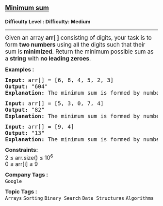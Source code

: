 <h2><a href="https://www.geeksforgeeks.org/problems/minimum-sum4058/1?_gl=1*zi2nn7*_up*MQ..*_gs*MQ..&gclid=Cj0KCQjw097CBhDIARIsAJ3-nxdTtxpEzf4zQtAJXds1vXz_2UAy-Ild5GQxTdPAW-uujLAW69uxk78aAjo-EALw_wcB&gbraid=0AAAAAC9yBkBdDhUP2UQap9OkYRCClMWOP">Minimum sum</a></h2><h3>Difficulty Level : Difficulty: Medium</h3><hr><div class="problems_problem_content__Xm_eO"><p><span style="font-size: 14pt;">Given an array <strong>arr[ ]</strong> consisting of digits, your task is to form <strong data-start="485" data-end="500">two numbers</strong> using all the digits such that their sum is<strong data-start="542" data-end="562"> minimized</strong>. Return the minimum possible sum as a <strong data-start="601" data-end="611">string</strong> with <strong data-start="617" data-end="638">no leading zeroes</strong>.</span></p>
<p><span style="font-size: 18px;"><strong>Examples :</strong></span></p>
<pre><span style="font-size: 18px;"><strong>Input: </strong>arr[] = [6, 8, 4, 5, 2, 3]
<strong>Output:</strong> "604"
<strong>Explanation:</strong> The minimum sum is formed by numbers 358 and 246.</span></pre>
<pre><span style="font-size: 18px;"><strong>Input: </strong>arr[] = [5, 3, 0, 7, 4]
<strong>Output:</strong> "82"
<strong>Explanation:</strong> The minimum sum is formed by numbers 35 and 047.<br></span></pre>
<pre><span style="font-size: 18px;"><strong>Input: </strong>arr[] = [9, 4]
<strong>Output:</strong> "13"
<strong>Explanation:</strong> The minimum sum is formed by numbers 9 and 4.</span></pre>
<p><span style="font-size: 18px;"><strong>Constraints:</strong><br>2 ≤ arr.size() ≤ 10<sup>6</sup><br>0 ≤ arr[i] ≤ 9</span></p></div><p><span style=font-size:18px><strong>Company Tags : </strong><br><code>Google</code>&nbsp;<br><p><span style=font-size:18px><strong>Topic Tags : </strong><br><code>Arrays</code>&nbsp;<code>Sorting</code>&nbsp;<code>Binary Search</code>&nbsp;<code>Data Structures</code>&nbsp;<code>Algorithms</code>&nbsp;